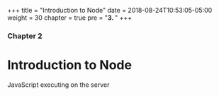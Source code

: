 +++
title = "Introduction to Node"
date = 2018-08-24T10:53:05-05:00
weight = 30
chapter = true
pre = "<b>3. </b>"
+++

### Chapter 2

# Introduction to Node

JavaScript executing on the server